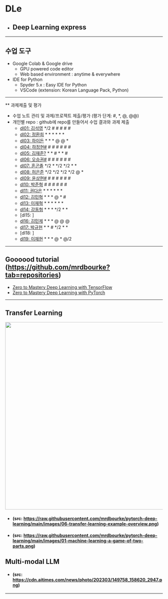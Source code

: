 # DLe
- ## Deep Learning express
---
## 수업 도구
* Google Colab & Google drive
  - GPU powered code editor
  - Web based environment : anytime & everywhere
* IDE for Python
  - Spyder 5.x : Easy IDE for Python
  - VSCode (extension: Korean Language Pack, Python)
---  

** 과제제출 및 평가
- 수업 노트 관리 및 과제/프로젝트 제출/평가 (평가 단계: #, *, @, @@)
- 개인별 repo : github에 repo를 만들어서 수업 결과와 과제 제출                
  * [dl01: 김석영](https://github.com/cheesedog-paradise/dl01) */2 # # # # #
  * [dl02: 정환희](https://github.com/alemskdlt/dl02) * * * * * *
  * [dl03: 하이든](https://github.com/HayDen-Gonne/dl03) * * * @ @ *
  * [dl04: 하정현#]() # # # # # #
  * [dl05: 김재준?](https://github.com/jaejun22/dl05) * * # * * #
  * [dl06: 오승권#]() # # # # # #
  * [dl07: 혼곤졸](https://github.com/20211527/dl07) */2 * */2 */2 * *
  * [dl08: 허은준](https://github.com/kukichocollis/dl08) */2 */2 */2 */2 @ *
  * [dl09: 윤상현#]() # # # # # #
  * [dl10: 박준혁](https://github.com/20212609/dl10) # # # # # #
  * [dl11: 권다은](https://github.com/daeunkk/dl11) * * * * * *
  * [dl12: 김민혁](https://github.com/JerryK97/dl12) * * * @ * #
  * [dl13: 이재혁](https://github.com/jae-hyuck/dl13) * * * * * *
  * [dl14: 강동협](https://github.com/Hyup98/DL14) * * * */2 * *
  * [dl15: ]
  * [dl16: 김민제](https://github.com/mixhub10/dl16) * * * @ @ @
  * [dl17: 박규현](https://github.com/Park20182618/dl17) * * # */2 * *
  * [dl18: ]
  * [dl19: 이재현](https://github.com/iamgus123/dl19) * * * @ * @/2
  
---
## Goooood tutorial (https://github.com/mrdbourke?tab=repositories)  
- [Zero to Mastery Deep Learning with TensorFlow](https://github.com/mrdbourke/tensorflow-deep-learning)
- [Zero to Mastery Deep Learning with PyTorch](https://github.com/mrdbourke/pytorch-deep-learning)
---
## Transfer Learning 
<img src="https://github.com/mrdbourke/pytorch-deep-learning/raw/main/images/06-transfer-learning-example-overview.png" width=900 height=600>  

- #### (src: https://raw.githubusercontent.com/mrdbourke/pytorch-deep-learning/main/images/06-transfer-learning-example-overview.png)  
- #### (src: https://raw.githubusercontent.com/mrdbourke/pytorch-deep-learning/main/images/01-machine-learning-a-game-of-two-parts.png)

## Multi-modal LLM  
- #### (src: https://cdn.aitimes.com/news/photo/202303/149758_158620_2947.png)  

---
